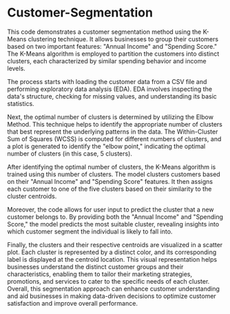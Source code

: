 # Customer-Segmentation

This code demonstrates a customer segmentation method using the K-Means clustering technique. It allows businesses to group their customers based on two important features: "Annual Income" and "Spending Score." The K-Means algorithm is employed to partition the customers into distinct clusters, each characterized by similar spending behavior and income levels.

The process starts with loading the customer data from a CSV file and performing exploratory data analysis (EDA). EDA involves inspecting the data's structure, checking for missing values, and understanding its basic statistics.

Next, the optimal number of clusters is determined by utilizing the Elbow Method. This technique helps to identify the appropriate number of clusters that best represent the underlying patterns in the data. The Within-Cluster Sum of Squares (WCSS) is computed for different numbers of clusters, and a plot is generated to identify the "elbow point," indicating the optimal number of clusters (in this case, 5 clusters).

After identifying the optimal number of clusters, the K-Means algorithm is trained using this number of clusters. The model clusters customers based on their "Annual Income" and "Spending Score" features. It then assigns each customer to one of the five clusters based on their similarity to the cluster centroids.

Moreover, the code allows for user input to predict the cluster that a new customer belongs to. By providing both the "Annual Income" and "Spending Score," the model predicts the most suitable cluster, revealing insights into which customer segment the individual is likely to fall into.

Finally, the clusters and their respective centroids are visualized in a scatter plot. Each cluster is represented by a distinct color, and its corresponding label is displayed at the centroid location. This visual representation helps businesses understand the distinct customer groups and their characteristics, enabling them to tailor their marketing strategies, promotions, and services to cater to the specific needs of each cluster. Overall, this segmentation approach can enhance customer understanding and aid businesses in making data-driven decisions to optimize customer satisfaction and improve overall performance.
